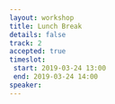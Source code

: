 ```yaml
---
layout: workshop
title: Lunch Break
details: false
track: 2
accepted: true
timeslot:
 start: 2019-03-24 13:00
 end: 2019-03-24 14:00
speaker:
---
```

